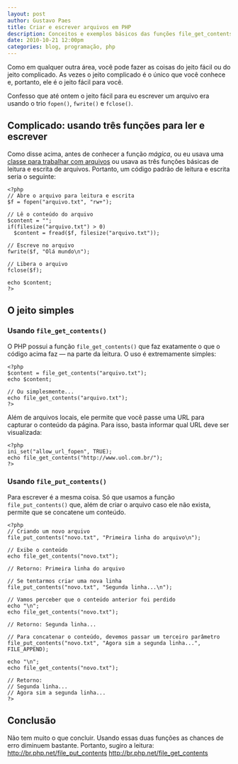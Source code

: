 ```yaml
---
layout: post
author: Gustavo Paes
title: Criar e escrever arquivos em PHP
description: Conceitos e exemplos básicos das funções file_get_contents e file_put_contents, utilizadas para ler e escrever, respectivamente, arquivos no PHP.
date: 2010-10-21 12:00pm
categories: blog, programação, php
---
```


Como em qualquer outra área, você pode fazer as coisas do jeito fácil ou do jeito complicado. As vezes o jeito complicado é o único que você conhece e, portanto, ele é o jeito fácil para você.

Confesso que até ontem o jeito fácil para eu escrever um arquivo era usando o trio `fopen()`, `fwrite()` e `fclose()`.

## Complicado: usando três funções para ler e escrever

Como disse acima, antes de conhecer a função _mágica_, ou eu usava uma <a href="http://gustavopaes.net/blog/2010/file-helper-manipule-de-forma-mais-facil-arquivos.html">classe para trabalhar com arquivos</a> ou usava as três funções básicas de leitura e escrita de arquivos. Portanto, um código padrão de leitura e escrita seria o seguinte:

    <?php
    // Abre o arquivo para leitura e escrita
    $f = fopen("arquivo.txt", "rw+");

    // Lê o conteúdo do arquivo
    $content = "";
    if(filesize("arquivo.txt") > 0)
      $content = fread($f, filesize("arquivo.txt"));

    // Escreve no arquivo
    fwrite($f, "Olá mundo\n");

    // Libera o arquivo
    fclose($f);

    echo $content;
    ?>

## O jeito simples

### Usando `file_get_contents()`

O PHP possui a função `file_get_contents()` que faz exatamente o que o código acima faz &#8212; na parte da leitura. O uso é extremamente simples:

    <?php
    $content = file_get_contents("arquivo.txt");
    echo $content;

    // Ou simplesmente...
    echo file_get_contents("arquivo.txt");
    ?>

Além de arquivos locais, ele permite que você passe uma URL para capturar o conteúdo da página. Para isso, basta informar qual URL deve ser visualizada:

    <?php
    ini_set("allow_url_fopen", TRUE);
    echo file_get_contents("http://www.uol.com.br/");
    ?>

### Usando `file_put_contents()`

Para escrever é a mesma coisa. Só que usamos a função `file_put_contents()` que, além de criar o arquivo caso ele não exista, permite que se concatene um conteúdo.

    <?php
    // Criando um novo arquivo
    file_put_contents("novo.txt", "Primeira linha do arquivo\n");
    
    // Exibe o conteúdo
    echo file_get_contents("novo.txt");

    // Retorno: Primeira linha do arquivo
	
	// Se tentarmos criar uma nova linha
	file_put_contents("novo.txt", "Segunda linha...\n");

	// Vamos perceber que o conteúdo anterior foi perdido
	echo "\n";
	echo file_get_contents("novo.txt");

	// Retorno: Segunda linha...

	// Para concatenar o conteúdo, devemos passar um terceiro parâmetro
	file_put_contents("novo.txt", "Agora sim a segunda linha...", FILE_APPEND);

	echo "\n";
	echo file_get_contents("novo.txt");

	// Retorno:
	// Segunda linha...
	// Agora sim a segunda linha...
	?>

## Conclusão

Não tem muito o que concluir. Usando essas duas funções as chances de erro diminuem bastante. Portanto, sugiro a leitura:
http://br.php.net/file_put_contents
http://br.php.net/file_get_contents
